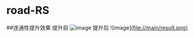 # road-RS


##连通性提升效果
  提升前
![image]([file:///main/test.png](https://github.com/SCmakeVAN/road-RS/blob/main/result.png))
  提升后
![image][(file://main/result.png)](https://github.com/SCmakeVAN/road-RS/blob/main/result.png)
